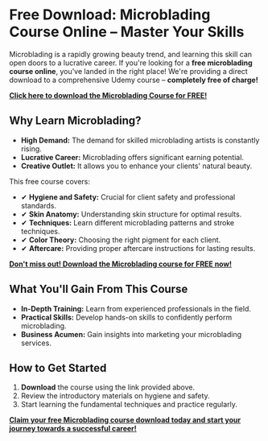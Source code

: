 # Free Download: Microblading Course Online – Master Your Skills

Microblading is a rapidly growing beauty trend, and learning this skill can open doors to a lucrative career. If you're looking for a **free microblading course online**, you've landed in the right place! We're providing a direct download to a comprehensive Udemy course – **completely free of charge!**

[**Click here to download the Microblading Course for FREE!**](https://udemywork.com/microblading-course-online)

## Why Learn Microblading?

*   **High Demand:** The demand for skilled microblading artists is constantly rising.
*   **Lucrative Career:** Microblading offers significant earning potential.
*   **Creative Outlet:** It allows you to enhance your clients' natural beauty.

This free course covers:

*   ✔ **Hygiene and Safety:** Crucial for client safety and professional standards.
*   ✔ **Skin Anatomy:** Understanding skin structure for optimal results.
*   ✔ **Techniques:** Learn different microblading patterns and stroke techniques.
*   ✔ **Color Theory:** Choosing the right pigment for each client.
*   ✔ **Aftercare:** Providing proper aftercare instructions for lasting results.

[**Don't miss out! Download the Microblading course for FREE now!**](https://udemywork.com/microblading-course-online)

## What You'll Gain From This Course

*   **In-Depth Training:** Learn from experienced professionals in the field.
*   **Practical Skills:** Develop hands-on skills to confidently perform microblading.
*   **Business Acumen:** Gain insights into marketing your microblading services.

## How to Get Started

1.  **Download** the course using the link provided above.
2.  Review the introductory materials on hygiene and safety.
3.  Start learning the fundamental techniques and practice regularly.

[**Claim your free Microblading course download today and start your journey towards a successful career!**](https://udemywork.com/microblading-course-online)
